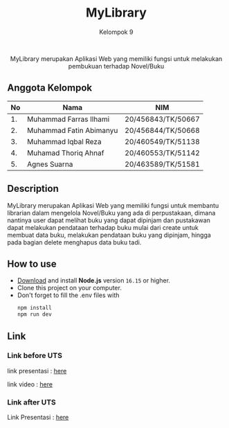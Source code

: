 <h1 align="center">
  MyLibrary
</h1>
<p align="center">Kelompok 9</p><br>
<p align="center">
  MyLibrary merupakan Aplikasi Web yang memiliki fungsi untuk melakukan pembukuan terhadap Novel/Buku
</p>


## Anggota Kelompok
|No   |   Nama     |   NIM     |
|----|------------|-----------|
|1. | Muhammad Farras Ilhami     | 20/456843/TK/50667 |
|2. | Muhammad Fatin Abimanyu    | 20/456844/TK/50668 |
|3. | Muhammad Iqbal Reza        | 20/460549/TK/51138 |
|4. | Muhamad Thoriq Ahnaf       | 20/460553/TK/51142 |
|5. | Agnes Suarna               | 20/463589/TK/51581 | 

## Description 
MyLibrary merupakan Aplikasi Web yang memiliki fungsi untuk membantu librarian dalam mengelola  Novel/Buku yang ada di perpustakaan, dimana nantinya user dapat melihat buku yang dapat dipinjam dan pustakawan dapat melakukan pendataan terhadap buku mulai dari create untuk membuat data buku, melakukan pendataan buku yang dipinjam, hingga pada bagian delete menghapus data buku tadi.


## How to use
- [Download](https://nodejs.org/en/download/) and install **Node.js** version `16.15` or higher.
- Clone this project on your computer.
- Don't forget to fill the .env files with 
  ```bash
  npm install
  npm run dev
  ```

 ## Link
 ### Link before UTS
 link presentasi : [here](https://www.canva.com/design/DAFNfG4ZcrI/Yi0TU9aF1tc3zU_HRau2hA/view?utm_content=DAFNfG4ZcrI&utm_campaign=designshare&utm_medium=link&utm_source=publishsharelink
)

 link video : [here](https://drive.google.com/file/d/1VYAE70NQj8QOFoVWsub8J6sst-l2HAd4/view?usp=sharing)
 
 ### Link after UTS
 Link Presentasi : [here](https://www.canva.com/design/DAFSQnjrpw8/t7jrgvgGN86NvTU_jpMOpQ/view?utm_content=DAFSQnjrpw8&utm_campaign=designshare&utm_medium=link2&utm_source=sharebutton)
 
